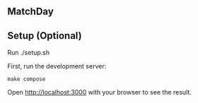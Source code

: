 ## MatchDay

## Setup (Optional)
Run ./setup.sh

First, run the development server:

```
make compose
```

Open [http://localhost:3000](http://localhost:3000) with your browser to see the result.
